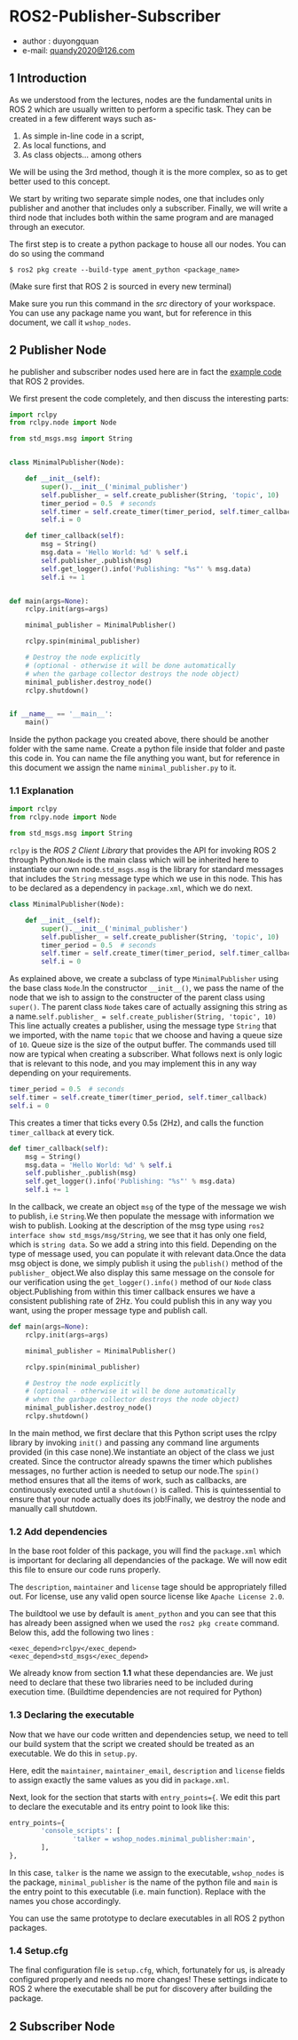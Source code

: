 # ROS2-Publisher-Subscriber

* author :  duyongquan
* e-mail: quandy2020@126.com

## 1 Introduction

As we understood from the lectures, nodes are the fundamental units in ROS 2 which are usually written to perform a specific task. They can be created in a few different ways such as-

1. As simple in-line code in a script,
2. As local functions, and
3. As class objects… among others

We will be using the 3rd method, though it is the more complex, so as to get better used to this concept.

We start by writing two separate simple nodes, one that includes only publisher and another that includes only a subscriber. Finally, we will write a third node that includes both within the same program and are managed through an executor.

The first step is to create a python package to house all our nodes. You can do so using the command

```shell
$ ros2 pkg create --build-type ament_python <package_name>
```

(Make sure first that ROS 2 is sourced in every new terminal)

Make sure you run this command in the *src* directory of your workspace. You can use any package name you want, but for reference in this document, we call it `wshop_nodes`.

## 2 Publisher Node

he publisher and subscriber nodes used here are in fact the [example code](https://github.com/ros2/examples/blob/master/rclpy/topics/minimal_publisher/examples_rclpy_minimal_publisher/publisher_member_function.py) that ROS 2 provides.

We first present the code completely, and then discuss the interesting parts:

```python
import rclpy
from rclpy.node import Node

from std_msgs.msg import String


class MinimalPublisher(Node):

    def __init__(self):
        super().__init__('minimal_publisher')
        self.publisher_ = self.create_publisher(String, 'topic', 10)
        timer_period = 0.5  # seconds
        self.timer = self.create_timer(timer_period, self.timer_callback)
        self.i = 0

    def timer_callback(self):
        msg = String()
        msg.data = 'Hello World: %d' % self.i
        self.publisher_.publish(msg)
        self.get_logger().info('Publishing: "%s"' % msg.data)
        self.i += 1


def main(args=None):
    rclpy.init(args=args)

    minimal_publisher = MinimalPublisher()

    rclpy.spin(minimal_publisher)

    # Destroy the node explicitly
    # (optional - otherwise it will be done automatically
    # when the garbage collector destroys the node object)
    minimal_publisher.destroy_node()
    rclpy.shutdown()


if __name__ == '__main__':
    main()
```

Inside the python package you created above, there should be another folder with the same name. Create a python file inside that folder and paste this code in. You can name the file anything you want, but for reference in this document we assign the name `minimal_publisher.py` to it.

### 1.1 Explanation

```python
import rclpy
from rclpy.node import Node

from std_msgs.msg import String
```

`rclpy` is the *ROS 2 Client Library* that provides the API for invoking ROS 2 through Python.`Node` is the main class which will be inherited here to instantiate our own node.`std_msgs.msg` is the library for standard messages that includes the `String` message type which we use in this node. This has to be declared as a dependency in `package.xml`, which we do next.

```python
class MinimalPublisher(Node):

    def __init__(self):
        super().__init__('minimal_publisher')
        self.publisher_ = self.create_publisher(String, 'topic', 10)
        timer_period = 0.5  # seconds
        self.timer = self.create_timer(timer_period, self.timer_callback)
        self.i = 0
```

As explained above, we create a subclass of type `MinimalPublisher` using the base class `Node`.In the constructor `__init__()`, we pass the name of the node that we ish to assign to the constructer of the parent class using `super()`. The parent class `Node` takes care of actually assigning this string as a name.`self.publisher_ = self.create_publisher(String, 'topic', 10)` This line actually creates a publisher, using the message type `String` that we imported, with the name `topic` that we choose and having a queue size of `10`. Queue size is the size of the output buffer. The commands used till now are typical when creating a subscriber. What follows next is only logic that is relevant to this node, and you may implement this in any way depending on your requirements.

```python
timer_period = 0.5  # seconds
self.timer = self.create_timer(timer_period, self.timer_callback)
self.i = 0
```

This creates a timer that ticks every 0.5s (2Hz), and calls the function `timer_callback` at every tick.

```python
def timer_callback(self):
    msg = String()
    msg.data = 'Hello World: %d' % self.i
    self.publisher_.publish(msg)
    self.get_logger().info('Publishing: "%s"' % msg.data)
    self.i += 1
```

In the callback, we create an object `msg` of the type of the message we wish to publish, i.e `String`.We then populate the message with information we wish to publish. Looking at the description of the msg type using `ros2 interface show std_msgs/msg/String`, we see that it has only one field, which is `string data`. So we add a string into this field. Depending on the type of message used, you can populate it with relevant data.Once the data msg object is done, we simply publish it using the `publish()` method of the `publisher_` object.We also display this same message on the console for our verification using the `get_logger().info()` method of our `Node` class object.Publishing from within this timer callback ensures we have a consistent publishing rate of 2Hz. You could publish this in any way you want, using the proper message type and publish call.

```python
def main(args=None):
    rclpy.init(args=args)

    minimal_publisher = MinimalPublisher()

    rclpy.spin(minimal_publisher)

    # Destroy the node explicitly
    # (optional - otherwise it will be done automatically
    # when the garbage collector destroys the node object)
    minimal_publisher.destroy_node()
    rclpy.shutdown()
```

In the main method, we first declare that this Python script uses the rclpy library by invoking `init()` and passing any command line arguments provided (in this case none).We instantiate an object of the class we just created. Since the contructor already spawns the timer which publishes messages, no further action is needed to setup our node.The `spin()` method ensures that all the items of work, such as callbacks, are continuously executed until a `shutdown()` is called. This is quintessential to ensure that your node actually does its job!Finally, we destroy the node and manually call shutdown.

### 1.2 Add dependencies

In the base root folder of this package, you will find the `package.xml` which is important for declaring all dependancies of the package. We will now edit this file to ensure our code runs properly.

The `description`, `maintainer` and `license` tage should be appropriately filled out. For license, use any valid open source license like `Apache License 2.0`.

The buildtool we use by default is `ament_python` and you can see that this has already been assigned when we used the `ros2 pkg create` command. Below this, add the following two lines :

```
<exec_depend>rclpy</exec_depend>
<exec_depend>std_msgs</exec_depend>
```

We already know from section **1.1** what these dependancies are. We just need to declare that these two libraries need to be included during execution time. (Buildtime dependencies are not required for Python)

### 1.3 Declaring the executable

Now that we have our code written and dependencies setup, we need to tell our build system that the script we created should be treated as an executable. We do this in `setup.py`.

Here, edit the `maintainer`, `maintainer_email`, `description` and `license` fields to assign exactly the same values as you did in `package.xml`.

Next, look for the section that starts with `entry_points={`. We edit this part to declare the executable and its entry point to look like this:

```python
entry_points={
        'console_scripts': [
                'talker = wshop_nodes.minimal_publisher:main',
        ],
},
```

In this case, `talker` is the name we assign to the executable, `wshop_nodes` is the package, `minimal_publisher` is the name of the python file and `main` is the entry point to this executable (i.e. main function). Replace with the names you chose accordingly.

You can use the same prototype to declare executables in all ROS 2 python packages.

### 1.4 Setup.cfg

The final configuration file is `setup.cfg`, which, fortunately for us, is already configured properly and needs no more changes! These settings indicate to ROS 2 where the executable shall be put for discovery after building the package.



## 2 Subscriber Node

